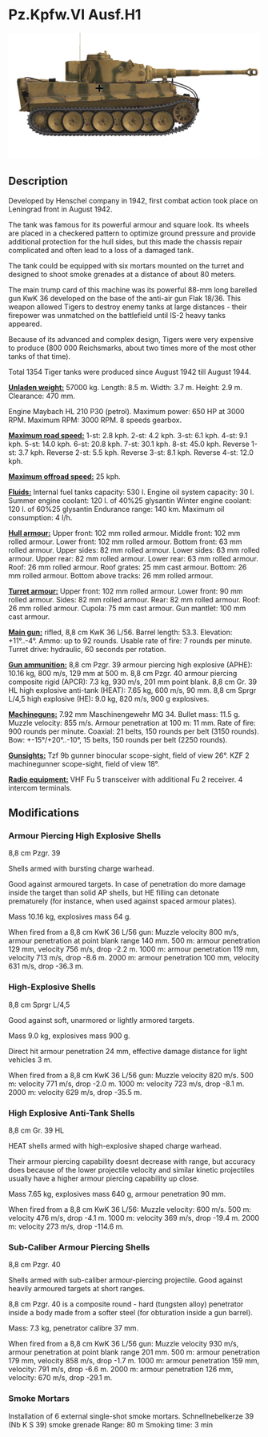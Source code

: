 ﻿# Pz.Kpfw.VI Ausf.H1

![_pzvi-h1](../images/_pzvi-h1.png)

## Description

Developed by Henschel company in 1942, first combat action took place on Leningrad front in August 1942.

The tank was famous for its powerful armour and square look. Its wheels are placed in a checkered pattern to optimize ground pressure and provide additional protection for the hull sides, but this made the chassis repair complicated and often lead to a loss of a damaged tank.

The tank could be equipped with six mortars mounted on the turret and designed to shoot smoke grenades at a distance of about 80 meters.

The main trump card of this machine was its powerful 88-mm long barelled gun KwK 36 developed on the base of the anti-air gun Flak 18/36. This weapon allowed Tigers to destroy enemy tanks at large distances - their firepower was unmatched on the battlefield until IS-2 heavy tanks appeared.

Because of its advanced and complex design, Tigers were very expensive to produce (800 000 Reichsmarks, about two times more of the most other tanks of that time).

Total 1354 Tiger tanks were produced since August 1942 till August 1944.

<b><u>Unladen weight:</u></b> 57000 kg.
Length: 8.5 m.
Width: 3.7 m.
Height: 2.9 m.
Clearance: 470 mm.

Engine Maybach HL 210 P30 (petrol).
Maximum power: 650 HP at 3000 RPM.
Maximum RPM: 3000 RPM.
8 speeds gearbox.

<b><u>Maximum road speed:</u></b>
1-st: 2.8 kph.
2-st: 4.2 kph.
3-st: 6.1 kph.
4-st: 9.1 kph.
5-st: 14.0 kph.
6-st: 20.8 kph.
7-st: 30.1 kph.
8-st: 45.0 kph.
Reverse 1-st: 3.7 kph.
Reverse 2-st: 5.5 kph.
Reverse 3-st: 8.1 kph.
Reverse 4-st: 12.0 kph.

<b><u>Maximum offroad speed:</u></b> 25 kph.

<b><u>Fluids:</u></b>
Internal fuel tanks capacity: 530 l.
Engine oil system capacity: 30 l.
Summer engine coolant: 120 l. of 40%25 glysantin
Winter engine coolant: 120 l. of 60%25 glysantin
Endurance range: 140 km.
Maximum oil consumption: 4 l/h.

<b><u>Hull armour:</u></b>
Upper front: 102 mm rolled armour.
Middle front: 102 mm rolled armour.
Lower front: 102 mm rolled armour.
Bottom front: 63 mm rolled armour.
Upper sides: 82 mm rolled armour.
Lower sides: 63 mm rolled armour.
Upper rear: 82 mm rolled armour.
Lower rear: 63 mm rolled armour.
Roof: 26 mm rolled armour.
Roof grates: 25 mm cast armour.
Bottom: 26 mm rolled armour.
Bottom above tracks: 26 mm rolled armour.

<b><u>Turret armour:</u></b>
Upper front: 102 mm rolled armour.
Lower front: 90 mm rolled armour.
Sides: 82 mm rolled armour.
Rear: 82 mm rolled armour.
Roof: 26 mm rolled armour.
Cupola: 75 mm cast armour.
Gun mantlet: 100 mm cast armour.

<b><u>Main gun:</u></b> rifled, 8,8 cm KwK 36 L/56.
Barrel length: 53.3.
Elevation: +11°..-4°.
Ammo: up to 92 rounds.
Usable rate of fire: 7 rounds per minute.
Turret drive: hydraulic, 60 seconds per rotation.

<b><u>Gun ammunition:</u></b>
8,8 cm Pzgr. 39 armour piercing high explosive (APHE): 10.16 kg, 800 m/s, 129 mm at 500 m.
8,8 cm Pzgr. 40 armour piercing composite rigid (APCR): 7.3 kg, 930 m/s, 201 mm point blank.
8,8 cm Gr. 39 HL high explosive anti-tank (HEAT): 7.65 kg, 600 m/s, 90 mm.
8,8 cm Sprgr L/4,5 high explosive (HE): 9.0 kg, 820 m/s, 900 g explosives.

<b><u>Machineguns:</u></b> 7.92 mm Maschinengewehr MG 34.
Bullet mass: 11.5 g.
Muzzle velocity: 855 m/s.
Armour penetration at 100 m: 11 mm.
Rate of fire: 900 rounds per minute.
Coaxial: 21 belts, 150 rounds per belt (3150 rounds).
Bow: +-15°/+20°..-10°, 15 belts, 150 rounds per belt (2250 rounds).

<b><u>Gunsights:</u></b>
Tzf 9b gunner binocular scope-sight, field of view 26°.
KZF 2 machinegunner scope-sight, field of view 18°.

<b><u>Radio equipment:</u></b>
VHF Fu 5 transceiver with additional Fu 2 receiver.
4 intercom terminals.


## Modifications


### Armour Piercing High Explosive Shells

8,8 cm Pzgr. 39

Shells armed with bursting charge warhead.

Good against armoured targets. In case of penetration do more damage inside the target than solid AP shells, but HE filling can detonate prematurely (for instance, when used against spaced armour plates).

Mass 10.16 kg, explosives mass 64 g.

When fired from a 8,8 cm KwK 36 L/56 gun:
Muzzle velocity 800 m/s, armour penetration at point blank range 140 mm.
500 m: armour penetration 129 mm, velocity 756 m/s, drop -2.2 m.
1000 m: armour penetration 119 mm, velocity 713 m/s, drop -8.6 m.
2000 m: armour penetration 100 mm, velocity 631 m/s, drop -36.3 m.

### High-Explosive Shells

8,8 cm Sprgr L/4,5

Good against soft, unarmored or lightly armored targets.

Mass 9.0 kg, explosives mass 900 g.

Direct hit armour penetration 24 mm, effective damage distance for light vehicles 3 m.

When fired from a 8,8 cm KwK 36 L/56 gun:
Muzzle velocity 820 m/s.
500 m: velocity 771 m/s, drop -2.0 m.
1000 m: velocity 723 m/s, drop -8.1 m.
2000 m: velocity 629 m/s, drop -35.5 m.

### High Explosive Anti-Tank Shells

8,8 cm Gr. 39 HL

HEAT shells armed with high-explosive shaped charge warhead.

Their armour piercing capability doesnt decrease with range, but accuracy does because of the lower projectile velocity and similar kinetic projectiles usually have a higher armour piercing capability up close.

Mass 7.65 kg, explosives mass 640 g, armour penetration 90 mm.

When fired from a 8,8 cm KwK 36 L/56:
Muzzle velocity: 600 m/s.
500 m: velocity 476 m/s, drop -4.1 m.
1000 m: velocity 369 m/s, drop -19.4 m.
2000 m: velocity 273 m/s, drop -114.6 m.﻿

### Sub-Caliber Armour Piercing Shells

8,8 cm Pzgr. 40

Shells armed with sub-caliber armour-piercing projectile. Good against heavily armoured targets at short ranges.

8,8 cm Pzgr. 40 is a composite round - hard (tungsten alloy) penetrator inside a body made from a softer steel (for obturation inside a gun barrel).

Mass: 7.3 kg, penetrator calibre 37 mm.

When fired from a 8,8 cm KwK 36 L/56 gun:
Muzzle velocity 930 m/s, armour penetration at point blank range 201 mm.
500 m: armour penetration 179 mm, velocity 858 m/s, drop -1.7 m.
1000 m: armour penetration 159 mm, velocity: 791 m/s, drop -6.6 m.
2000 m: armour penetration 126 mm, velocity: 670 m/s, drop -29.1 m.﻿

### Smoke Mortars

Installation of 6 external single-shot smoke mortars.
Schnellnebelkerze 39 (Nb K S 39) smoke grenade
Range: 80 m
Smoking time: 3 min